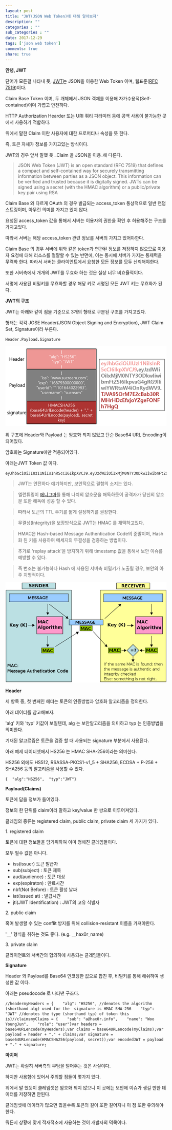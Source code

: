 ```yaml
---
layout: post
title: "JWT(JSON Web Token)에 대해 알아보자"
description: ""
categories : ""
sub_categories : ""
date: 2017-12-29
tags: ['json web token']
comments: true
share: true
---
```


**안녕, JWT**

  

단어가 모든걸 나타내 듯, [JWT](https://jwt.io/)는 JSON을 이용한 Web Token 이며, 웹표준([RFC
7519](https://tools.ietf.org/html/rfc7519))이다.

Claim Base Token 이며, 두 개체에서 JSON 객체를 이용해 자가수용적(Self-contained)이며 가볍고 안전하다.

HTTP Authorization Hearder 또는 URI 쿼리 파라미터 등에 공백 사용이 불가능한 곳에서 사용하기 적합하다.

위에서 말한 Claim 이란 사용자에 대한 프로퍼티나 속성을 뜻 한다.

  

즉, 토큰 자체가 정보를 가지고있는 방식이다.

JWT의 경우 앞서 말했 듯 _Claim 을 JSON을 이용_해 다룬다.

  

> JSON Web Token (JWT) is an open standard (RFC 7519) that defines a compact
and self-contained way for securely transmitting information between parties
as a JSON object. This information can be verified and trusted because it is
digitally signed. JWTs can be signed using a secret (with the HMAC algorithm)
or a public/private key pair using RSA

  

Claim Base 와 다르게 OAuth 의 경우 발급되는 access_token 통상적으로 일반 랜덤 스트링이며, 아무런 의미를 가지고
있지 않다.

요청된 access_token 값을 통해서 서버는 이용자의 권한을 확인 후 허용해주는 구조를 가지고있다.

따라서 서버는 해당 access_token 관련 정보를 서버의 가지고 있어야한다.

  

Claim Base 의 경우 서버에 위와 같은 token과 연관된 정보를 저장하지 않으므로 이용자 요청에 대해 리소스를 절얄할 수 있는
반면에, 이는 동시에 서버가 가지는 통제력을 무력화 한다. 따라서 서버는 클라이언트에서 요청한 모든 정보를 모두 신뢰해야한다.

또한 서버측에서 개개의 JWT를 무효화 하는 것은 실상 너무 비효율적이다.

서명에 사용된 비밀키를 무효화할 경우 해당 키로 서명된 모든 JWT 키는 무효화가 된다.

  

  

**JWT의 구조**

  

JWT는 아래와 같이 점을 기준으로 3개의 형태로 구분된 구조를 가지고있다.

형태는 각각 JOSE Header(JSON Object Signing and Encryption), JWT Claim Set,
Signature이라 부른다.

  

    Header.Payload.Signature

  

  

![](/assets/images/posts/850/99DB103A5A50BD9732FA29.PNG)

  

  

  

위 구조에 Header와 Payload 는 암호화 되지 않았고 단순 Base64 URL Encoding이 되어있다.

암호화는 Signature에만 적용되어있다.

아래는JWT Token 값 이다.

  

    eyJhbGciOiJIUzI1NiIsInR5cCI6IkpXVCJ9.eyJzdWIiOiIxMjM0NTY3ODkwIiwibmFtZSI6IkpvaG4gRG9lIiwiYWRtaW4iOnRydWV9.TJVA95OrM7E2cBab30RMHrHDcEfxjoYZgeFONFh7HgQ

  

> JWT는 안전하다 얘기하지만, 보안적으로 결함의 소지는 있다.

>

> 엘런튜링이
[에니그마](https://ko.wikipedia.org/wiki/%EC%97%90%EB%8B%88%EA%B7%B8%EB%A7%88)를 통해
나치의 암호문을 해독하듯이 공격자가 당신의 암호문 또한 해독에 성공 할 수 있다.

>

> 따라서 토큰의 TTL 주기를 짧게 설정하기를 권장한다.

>

>  

>

> 무결성(Integrity)을 보장방식으로 JWT는 HMAC 를 채택하고있다.

>

> HMAC은 Hash-based Message Authentication Code의 준말이며, Hash화 된 키를 사용하여 메세지의
무결성을 검증하는 방법이다.

>

> 추가로 'replay attack'을 방지하기 위해 timestamp 값을 통해서 보안 이슈를 예방할 수 있다.

>

>  

>

> 즉 변조는 불가능하나 Hash 에 사용된 서버측 비밀키가 노출될 경우, 보안의 아주 치명적이다.

  

![](/assets/images/posts/850/998B574C5A50A8F9284637.PNG)

  

  

**Header**

  

세 항목 중, 첫 번째인 헤더는 토큰의 인증방법과 암호화 알고리즘을 정의한다.

아래 데이터를 참고해보자.

  
'alg' 키와 'typ' 키값이 보일텐데, alg 는 보안알고리즘을 의미하고 typ 는 인증방법을 의미한다.

기재된 알고르즘은 토큰을 검증 할 때 사용되는 signature 부분에서 사용된다.

  

아래 예제 데이터셋에서 HS256 는 HMAC SHA-256이라는 의미한다.

HS256 외에도 HS512, RSASSA-PKCS1-v1_5 + SHA256, ECDSA + P-256 + SHA256 등의 알고리즘을
사용할 수 있다.

  

    {  "alg":"HS256",  "typ":"JWT"}

  

**Payload(Claims)**

  

토큰에 담을 정보가 들어있다.

정보의 한 단위를 claim이라 말하고 key/value 한 쌍으로 이루어져있다.

  

클레임의 종류는 registered claim, public claim, private claim 세 가지가 있다.

  

1\. registered claim

  

토큰에 대한 정보들을 담기위하여 이미 정해진 클레임들이다.

모두 필수 값은 아니다.

  * iss(issuer) 토큰 발급자
  * sub(subject) : 토큰 제목
  * aud(audience) : 토큰 대상
  * exp(expiraton) : 만료시간
  * nbf(Not Before) : 토큰 활성 날짜
  * iat(issued at) : 발급시간
  * jti(JWT Identification) : JWT의 고유 식별자

2\. public claim

  

혹여 발생할 수 있는 conflit 방지를 위해 collision-resistant 이름을 가져야한다.

'__' 형식을 취하는 것도 좋다. (e.g. __hax0r_name)

  

3\. private claim

  

클라이언트와 서버간의 협의하에 사용되는 클레임들이다.

  

  

**Signature**

  

Header 와 Payload를 Base64 인코딩한 값으로 합친 후, 비밀키를 통해 해쉬하여 생성한 값 이다.

아래는 pseudocode 로 나타낸 구조다.

  

    //headermyHeaders = {    "alg": "HS256", //denotes the algorithm (shorthand alg) used for the  signature is HMAC SHA-256    "typ": "JWT" //denotes the type (shorthand typ) of token this is}//claimsmyClaims = {    "sub": "a@hax0r.info",    "name": "Woo YoungJun",    "role": "user"}var headers = base64URLencode(myHeaders);var claims = base64URLencode(myClaims);var payload = header + "." + claims;var signature = base64URLencode(HMACSHA256(payload, secret));var encodedJWT = payload + "." + signature;

  

  

**마치며**

  

JWT는 확실히 서버측의 부담을 덜어주는 것은 사실이다.

하지만 사용함에 있어서 주의할 점들이 몇가지 있다.

위에서 말 했듯이 클레임셋은 암호화 되지 않으니 이 곳에는 보안에 이슈가 생길 만한 데이터를 저장하면 안된다.

클레임셋에 데이터가 많으면 많을수록 토큰의 길이 또한 길어지니 이 점 또한 유의해야한다.

  

뭐든지 상황에 맞게 적재적소에 사용하는 것이 개발자의 덕목이다.

  

  

  

  

